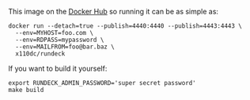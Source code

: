 This image on the [Docker Hub](https://registry.hub.docker.com/u/x110dc/rundeck/) so running it can be as
simple as:
```
docker run --detach=true --publish=4440:4440 --publish=4443:4443 \
  --env=MYHOST=foo.com \
  --env=RDPASS=mypassword \
  --env=MAILFROM=foo@bar.baz \
  x110dc/rundeck
```

If you want to build it yourself:
```
export RUNDECK_ADMIN_PASSWORD='super secret password'
make build
```
